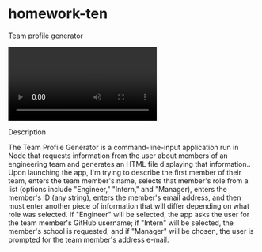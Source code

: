# homework-ten
Team profile generator


![act-test](Video/html-screenshot.mp4)

Description

The Team Profile Generator is a command-line-input application run in Node that requests information from the user about members of an engineering team and generates an HTML file displaying that information..
Upon launching the app, I'm trying to describe the first member of their team, enters the team member's name, selects that member's role from a list (options include "Engineer," "Intern," and "Manager), enters the member's ID (any string), enters the member's email address, and then must enter another piece of information that will differ depending on what role was selected. If "Engineer" will be  selected, the app asks the user for the team member's GitHub username; if "Intern" will be selected, the member's school is requested; and if "Manager" will be chosen, the user is prompted for the team member's address e-mail.
